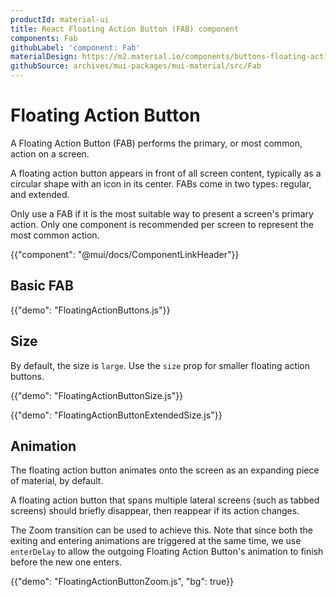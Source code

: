 ```yaml
---
productId: material-ui
title: React Floating Action Button (FAB) component
components: Fab
githubLabel: 'component: Fab'
materialDesign: https://m2.material.io/components/buttons-floating-action-button
githubSource: archives/mui-packages/mui-material/src/Fab
---
```


# Floating Action Button

<p class="description">A Floating Action Button (FAB) performs the primary, or most common, action on a screen.</p>

A floating action button appears in front of all screen content, typically as a circular shape with an icon in its center.
FABs come in two types: regular, and extended.

Only use a FAB if it is the most suitable way to present a screen's primary action.
Only one component is recommended per screen to represent the most common action.

{{"component": "@mui/docs/ComponentLinkHeader"}}

## Basic FAB

{{"demo": "FloatingActionButtons.js"}}

## Size

By default, the size is `large`. Use the `size` prop for smaller floating action buttons.

{{"demo": "FloatingActionButtonSize.js"}}

{{"demo": "FloatingActionButtonExtendedSize.js"}}

## Animation

The floating action button animates onto the screen as an expanding piece of material, by default.

A floating action button that spans multiple lateral screens (such as tabbed screens) should briefly disappear,
then reappear if its action changes.

The Zoom transition can be used to achieve this. Note that since both the exiting and entering
animations are triggered at the same time, we use `enterDelay` to allow the outgoing Floating Action Button's
animation to finish before the new one enters.

{{"demo": "FloatingActionButtonZoom.js", "bg": true}}
